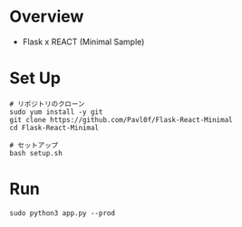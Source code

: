 # Overview
- Flask x REACT (Minimal Sample)

# Set Up
```
# リポジトリのクローン
sudo yum install -y git
git clone https://github.com/Pavl0f/Flask-React-Minimal
cd Flask-React-Minimal

# セットアップ
bash setup.sh
```

# Run
```
sudo python3 app.py --prod
```